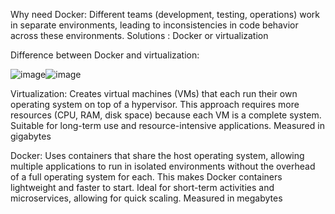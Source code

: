 Why need Docker:
Different teams (development, testing, operations) work in separate environments, leading to inconsistencies in code behavior across these environments.
Solutions : Docker or virtualization

Difference between Docker and virtualization:

![image](https://github.com/user-attachments/assets/62804b5f-276f-4794-8f17-2409f9b619a5)![image](https://github.com/user-attachments/assets/02500745-92c9-4bf4-af06-a1daad6fdef8)

Virtualization: Creates virtual machines (VMs) that each run their own operating system on top of a hypervisor. This approach requires more resources (CPU, RAM, disk space) because each VM is a complete system.
Suitable for long-term use and resource-intensive applications.
Measured in gigabytes

Docker: Uses containers that share the host operating system, allowing multiple applications to run in isolated environments without the overhead of a full operating system for each. This makes Docker containers lightweight and faster to start.
Ideal for short-term activities and microservices, allowing for quick scaling.
Measured in megabytes


